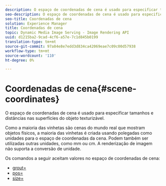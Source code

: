 ```yaml
---
description: O espaço de coordenadas de cena é usado para especificar tamanhos e distâncias nas superfícies do objeto texturizável.
seo-description: O espaço de coordenadas de cena é usado para especificar tamanhos e distâncias nas superfícies do objeto texturizável.
seo-title: Coordenadas de cena
solution: Experience Manager
title: Coordenadas de cena
topic: Dynamic Media Image Serving - Image Rendering API
uuid: d1215ba2-9cad-4cf6-a57e-7c1d845b0199
translation-type: tm+mt
source-git-commit: 97a84e8e7edd3d834ca42069eae7c09c00d57938
workflow-type: tm+mt
source-wordcount: '110'
ht-degree: 0%

---
```



# Coordenadas de cena{#scene-coordinates}

O espaço de coordenadas de cena é usado para especificar tamanhos e distâncias nas superfícies do objeto texturizável.

Como a maioria das vinhetas são cenas do mundo real que mostram objetos físicos, a maioria das vinhetas é criada usando polegadas como unidades para o espaço de coordenadas da cena. Podem também ser utilizadas outras unidades, como mm ou cm. A renderização de imagem não suporta a conversão de unidade.

Os comandos a seguir aceitam valores no espaço de coordenadas de cena:

* [grout=](../../../../../../ir-api/http-protocol/image-rendering-api-ref/c-ir-http-protocol-ref/c-ir-http-protocol-command-reference/r-ir-grout.md#reference-73651cbbbc344adba2626ef950d3672a)
* [pos=](../../../../../../ir-api/http-protocol/image-rendering-api-ref/c-ir-http-protocol-ref/c-ir-http-protocol-command-reference/r-ir-pos.md#reference-22c10904a0ce4c8bb41c2c78104221b8)
* [size=](../../../../../../ir-api/http-protocol/image-rendering-api-ref/c-ir-http-protocol-ref/c-ir-http-protocol-command-reference/r-ir-http-size.md#reference-1220d6fbcde4479aba91de7adacdc988)

